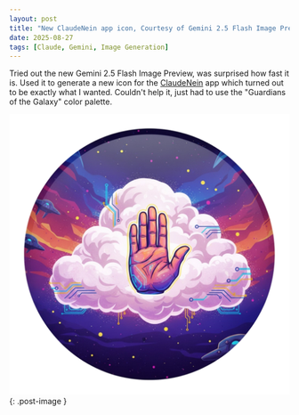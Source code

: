 ```yaml
---
layout: post
title: "New ClaudeNein app icon, Courtesy of Gemini 2.5 Flash Image Preview"
date: 2025-08-27
tags: [Claude, Gemini, Image Generation]
---
```

Tried out the new Gemini 2.5 Flash Image Preview, was surprised how fast it is. Used it to generate a new icon for the [ClaudeNein](https://github.com/forketyfork/claude-nein) app which turned out to be exactly what I wanted. Couldn't help it, just had to use the "Guardians of the Galaxy" color palette.

![ClaudeNein app icon](/img/ClaudeNein-new.png){: .post-image }
